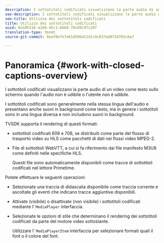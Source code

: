 ```yaml
---
description: I sottotitoli codificati visualizzano la parte audio di un video come testo sullo schermo quando l'audio non è udibile o l'utente non è udibile.
seo-description: I sottotitoli codificati visualizzano la parte audio di un video come testo sullo schermo quando l'audio non è udibile o l'utente non è udibile.
seo-title: Utilizzo dei sottotitoli codificati
title: Utilizzo dei sottotitoli codificati
uuid: 6e105316-a166-45c1-b6b0-70c89c97c297
translation-type: tm+mt
source-git-commit: 0eaf0e7e7e61d596a51d1c9c837ad072d703c6a7

---
```



# Panoramica {#work-with-closed-captions-overview}

I sottotitoli codificati visualizzano la parte audio di un video come testo sullo schermo quando l&#39;audio non è udibile o l&#39;utente non è udibile.

I sottotitoli codificati sono generalmente nella stessa lingua dell&#39;audio e presentano anche suoni in background come testo, ma in genere i sottotitoli sono in una lingua diversa e non includono suoni in background.

TVSDK supporta il rendering di questi formati:

* sottotitoli codificati 608 e 708, se distribuiti come parte del flusso di trasporto video su HLS come pacchetti di dati nei flussi video MPEG-2.
* File di sottotitoli WebVTT, a cui si fa riferimento dai file manifesto M3U8 come definiti nelle specifiche HLS.

   Questi file sono automaticamente disponibili come tracce di sottotitoli codificati nel lettore Primetime.

Potete effettuare le seguenti operazioni:

* Selezionate una traccia di didascalia disponibile come traccia corrente e ascoltate gli eventi che indicano tracce aggiuntive disponibili.
* Attivate (visibile) o disattivate (non visibile) i sottotitoli codificati mediante l’ `MediaPlayer` interfaccia.
* Selezionate le opzioni di stile che determinano il rendering dei sottotitoli codificati da parte del motore video sottostante.

   Utilizzare l&#39; `MediaPlayerItem` interfaccia per selezionare formati quali il font o il colore del font.

